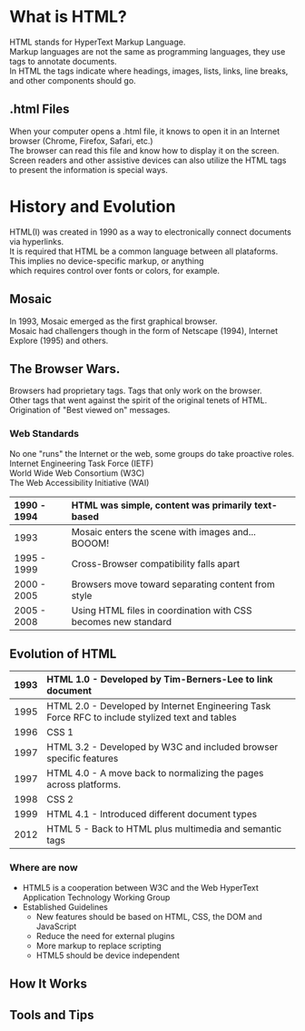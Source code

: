 # What is HTML?

HTML stands for HyperText Markup Language.  
Markup languages are not the same as programming languages, they use tags to annotate documents.  
In HTML the tags indicate where headings, images, lists, links, line breaks, and other components should go.

## .html Files

When your computer opens a .html file, it knows to open it in an Internet browser (Chrome, Firefox, Safari, etc.)  
The browser can read this file and know how to display it on the screen.
Screen readers and other assistive devices can also utilize the HTML tags to present the information is special ways.

# History and Evolution

HTML(I) was created in 1990 as a way to electronically connect documents via hyperlinks.  
It is required that HTML be a common language between all plataforms. This implies no device-specific markup, or anything  
which requires control over fonts or colors, for example.

## Mosaic

In 1993, Mosaic emerged as the first graphical browser.  
Mosaic had challengers though in the form of Netscape (1994), Internet Explore (1995) and others.

## The Browser Wars.

Browsers had proprietary tags. Tags that only work on the browser.  
Other tags that went against the spirit of the original tenets of HTML.  
Origination of "Best viewed on" messages.

### Web Standards

No one "runs" the Internet or the web, some groups do take proactive roles.
Internet Engineering Task Force (IETF)  
World Wide Web Consortium (W3C)  
The Web Accessibility Initiative (WAI)

| 1990 - 1994 | HTML was simple, content was primarily text-based              |
| :---------- | :------------------------------------------------------------- |
| 1993        | Mosaic enters the scene with images and... BOOOM!              |
| 1995 - 1999 | Cross-Browser compatibility falls apart                        |
| 2000 - 2005 | Browsers move toward separating content from style             |
| 2005 - 2008 | Using HTML files in coordination with CSS becomes new standard |

## Evolution of HTML

| 1993 | HTML 1.0 - Developed by Tim-Berners-Lee to link document                                        |
| :--- | :---------------------------------------------------------------------------------------------- |
| 1995 | HTML 2.0 - Developed by Internet Engineering Task Force RFC to include stylized text and tables |
| 1996 | CSS 1                                                                                           |
| 1997 | HTML 3.2 - Developed by W3C and included browser specific features                              |
| 1997 | HTML 4.0 - A move back to normalizing the pages across platforms.                               |
| 1998 | CSS 2                                                                                           |
| 1999 | HTML 4.1 - Introduced different document types                                                  |
| 2012 | HTML 5 - Back to HTML plus multimedia and semantic tags                                         |

### Where are now

- HTML5 is a cooperation between W3C and the Web HyperText Application Technology Working Group
- Established Guidelines
  - New features should be based on HTML, CSS, the DOM and JavaScript
  - Reduce the need for external plugins
  - More markup to replace scripting
  - HTML5 should be device independent

## How It Works

## Tools and Tips
